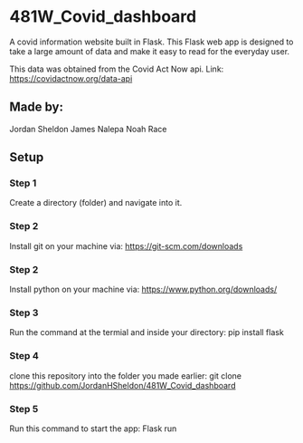# 481W_Covid_dashboard
A covid information website built in Flask.
This Flask web app is designed to take a large
amount of data and make it easy to read for 
the everyday user.

This data was obtained from the Covid Act Now api.
Link: https://covidactnow.org/data-api


## Made by:
Jordan Sheldon
James Nalepa
Noah Race

## Setup

### Step 1
Create a directory (folder) and navigate into it.

### Step 2
Install git on your machine via:
https://git-scm.com/downloads

### Step 2
Install python on your machine via:
https://www.python.org/downloads/

### Step 3
Run the command at the termial and inside your directory:
pip install flask

### Step 4
clone this repository into the folder you made earlier:
git clone https://github.com/JordanHSheldon/481W_Covid_dashboard

### Step 5 
Run this command to start the app:
Flask run
